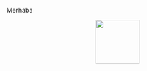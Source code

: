 Merhaba<div id="header" align="center">
  <img src="[https://media.giphy.com/media/M9gbBd9nbDrOTu1Mqx/giphy.gif](https://www.google.com/url?sa=i&url=https%3A%2F%2Ftenor.com%2Fsearch%2Fcoding-gifs&psig=AOvVaw3V-EV4Ev9Hw9zuI76aDjdV&ust=1677867959876000&source=images&cd=vfe&ved=0CA8QjRxqFwoTCICdhrDvvf0CFQAAAAAdAAAAABAD)" width="100"/>
</div>
